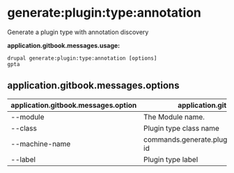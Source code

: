 # generate:plugin:type:annotation
Generate a plugin type with annotation discovery

**application.gitbook.messages.usage:**
```
drupal generate:plugin:type:annotation [options]
gpta
```

## application.gitbook.messages.options
application.gitbook.messages.option | application.gitbook.messages.details
-------|-------------
--module | The Module name.
--class | Plugin type class name
--machine-name | commands.generate.plugin.type.annotation.options.plugin-id
--label | Plugin type label
